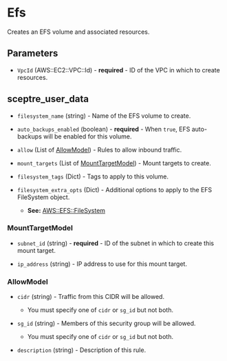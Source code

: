 # Efs

Creates an EFS volume and associated resources.

## Parameters

- `VpcId` (AWS::EC2::VPC::Id) - **required** - ID of the VPC in which to create resources.



## sceptre_user_data

- `filesystem_name` (string) - Name of the EFS volume to create.

- `auto_backups_enabled` (boolean) - **required** - When `true`, EFS auto-backups will be enabled for this volume.

- `allow` (List of [AllowModel](#AllowModel)) - Rules to allow inbound traffic.

- `mount_targets` (List of [MountTargetModel](#MountTargetModel)) - Mount targets to create.

- `filesystem_tags` (Dict) - Tags to apply to this volume.

- `filesystem_extra_opts` (Dict) - Additional options to apply to the EFS FileSystem object.
  - **See:** [AWS::EFS::FileSystem](https://docs.aws.amazon.com/AWSCloudFormation/latest/UserGuide/aws-resource-efs-filesystem.html)



### MountTargetModel

- `subnet_id` (string) - **required** - ID of the subnet in which to create this mount target.

- `ip_address` (string) - IP address to use for this mount target.



### AllowModel

- `cidr` (string) - Traffic from this CIDR will be allowed.
  - You must specify one of `cidr` or `sg_id` but not both.

- `sg_id` (string) - Members of this security group will be allowed.
  - You must specify one of `cidr` or `sg_id` but not both.

- `description` (string) - Description of this rule.

